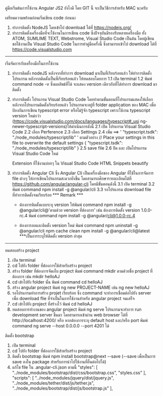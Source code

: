 คู่มือเริ่มต้นการใช้งาน Angular JS2 ยังไงดี โดย GIT นี้ จะเป็นวิธีการสำหรับ MAC นะครับ

เตรียมความพร้อมก่อนเริ่มเขียน code ก่อนนะ
1. ทำการติดตั้ง NodeJS โดยเข้าไป download ได้ที่ https://nodejs.org/
2. ทำการติดตั้งเครื่องมือที่จะใช้งานในการเขียน code ซึ่งปัจจุบันมีรองรับหลายเครื่องมือ ทั้ง ATOM, SUMLIME TEXT, Webstrome, Visual Studio Code เป็นต้น
    โดยผู้เขียนขอใช้งานเป็น Visual Studio Code ในการทำคู่มือครั้งนี้ ซึ่งสามารถเข้าไป download ได้ที่ https://code.visualstudio.com

-----------------------

เริ่มจัดการกับเครื่องมือในการใช้งาน
1. ทำการติดตั้ง nodeJS หลังจากที่ทำการ download มาเป็นที่เรียบร้อยแล้ว ให้ทำการติดตั้งโปรแกรม หลังจากติดตั้งเป็นที่เรียบร้อยแล้ว ให้ทดสอบโดยการ
    1.1 เปิด terminal 
    1.2 พิมพ์ command node -v 
    ซึ่งผลลัพธ์ที่ได้ จะแสดง version เดียวกับที่ได้ทำการ download มาติดตั้ง

2. ทำการติดตั้ง โปรแกรม Visual Studio Code โดยทำตามขั้นตอนที่โปรแกรมแสดงให้เลือก หลังจากโปรแกรมติดตั้งเรียบร้อยแล้ว โปรแกรมจะอยู่ที่ folder application ของ MAC
    เพื่อป้องกันการเขียน typescript error หรือไม่รู้จัก typescript เพราะใช้งาน typescript version ใหม่กว่า (https://code.visualstudio.com/docs/languages/typescript#_usi ng-newer-typescript-versions)ให้ดำเนินการดังนี้
    2.1 เปิด โปรแกรม Visual Studio Code
    2.2 เลือก Perference
    2.3 เลือก Settings
    2.4 เพิ่ม ==> ' "typescript.tsdk": "./node_modules/typescript/lib" ' 
        ตามตัวอย่าง 
                // Place your settings in this file to overwrite the default settings
            {
                "typescript.tsdk": "./node_modules/typescript/lib"
            }
    2.5 save file
    2.6 ปิด และ เปิดโปรแกรม Visual Studio Code ใหม่

    Extension ที่ใช้งานบ่อยๆ ใน Visual Studio Code
        HTML Snippets
        beautify


3. ทำการติดตั้ง Angular Cli ซึ่ง Angular Cli เป็นเครื่องมือของ Angular ที่ใช้ในการจัดการ file ต่างๆ ให้การเขียนโปรแกรมสะดวกยิ่งขึ้น โดยสามารถศึกษารายละเอียดได้ที่ https://github.com/angular/angular-cli 
    โดยมีขั้นตอนดังนี้
    3.1 เปิด terminal
    3.2 พิมพ์ command npm install -g @angular/cli
    3.3 รอโปรแกรม download file ที่ทำการติดตั้งจนเรียบร้อย
    *** Remark *** 
    - ต้องการติดตั้งแบบระบุ version ให้พิมพ์ command npm install -g @angular/cli@'ตามด้วย version ที่ต้องการ' เช่น ต้องการติดตั้ง version 1.0.0-rc.4 พิมพ์ command npm install -g @angular/cli@1.0.0-rc.4

    - ต้องการลบและติดตั้ง version ใหม่ พิมพ์ command
        npm uninstall -g @angular/cli
        npm cache clean
        npm install -g @angular/cli@latest ***เป็นการระบุให้ติดตั้ง version ล่าสุด

-----------------------

ทดสอบสร้าง project 
1. เปิด terminal 
2. cd ไปยัง folder ที่ต้องการใช้สำหรับสร้าง project 
3. สร้าง folder ที่ต้องการจัดเก็บ project 
    พิมพ์ command mkdir ตามด้วยชื่อ project ที่ต้องการ เช่น mkdir helloAJ
3. cd เข้าไปยัง folder นั้น
    พิมพ์ command cd helloAJ
4. สร้าง angular project 
    พิมพ์ ng new PROJECT-NAME เช่น ng new helloAJ
5. รอโปรแกรมทำการสร้าง projet เรียบร้อย ซึ่ง command จะทำการเชื่อมต่อไปยัง server เพื่อ download flie ที่จำเป็นในการใช้งานสำหรับ angular project จนเสร็จ
6. cd เข้าไปยัง project ที่สร้างไว้
    พิมพ์ cd helloAJ
7. ทดสอบการทำงานของ angular project 
    พิมพ์ ng serve
    โปรแกรมจะทำการ run development server ขึ้นมา โดยสามารถเข้าผ่าน web browser ได้ที่ http://localhost:4200/
    หรือ หากต้องการระบุ default host และ/หรือ port พิมพ์ command ng serve --host 0.0.0.0 --port 4201 ได้

ติดตั้ง bootstrap 
1. เปิด terminal 
2. cd ไปยัง folder ที่ต้องการใช้สำหรับสร้าง project 
3. ติดตั้ง bootstrap 
    พิมพ์ npm install bootstrap@next --save
    (--save เพื่อเป็นการ save ลงใน package สำหรับการนำไปใช้งานที่อื่นต่อไปได้)
4. แก้ไข file ใน .angular-cli.json ตามนี้
         "styles": [
        "../node_modules/bootstrap/dist/css/bootstrap.css",
        "styles.css"
      ],
      "scripts": [
        "../node_modules/jquery/dist/jquery.js",
        "../node_modules/tether/dist/js/tether.js",
        "../node_modules/bootstrap/dist/js/bootstrap.js"
      ],